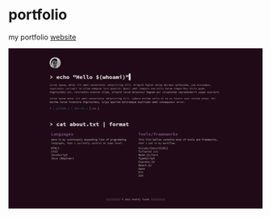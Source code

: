 # portfolio
my portfolio [website](https://ondrejtucek.netlify.app/)

![screenshot of the website](about.png)